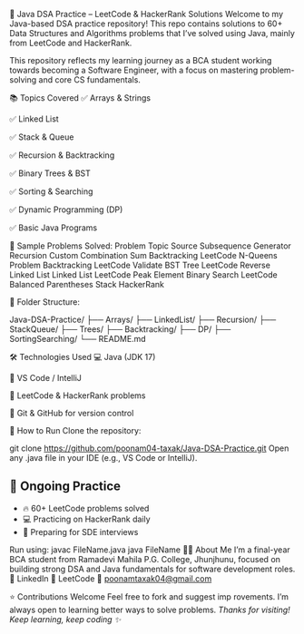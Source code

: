 📘 Java DSA Practice – LeetCode & HackerRank Solutions
Welcome to my Java-based DSA practice repository! This repo contains solutions to 60+ Data Structures and Algorithms problems that I’ve solved using Java, mainly from LeetCode and HackerRank.

This repository reflects my learning journey as a BCA student working towards becoming a Software Engineer, with a focus on mastering problem-solving and core CS fundamentals.

📚 Topics Covered
✅ Arrays & Strings

✅ Linked List

✅ Stack & Queue

✅ Recursion & Backtracking

✅ Binary Trees & BST

✅ Sorting & Searching

✅ Dynamic Programming (DP)

✅ Basic Java Programs

🧠 Sample Problems Solved:
Problem	Topic	Source
Subsequence Generator	Recursion	Custom
Combination Sum	Backtracking	LeetCode
N-Queens Problem	Backtracking	LeetCode
Validate BST	Tree	LeetCode
Reverse Linked List	Linked List	LeetCode
Peak Element	Binary Search	LeetCode
Balanced Parentheses	Stack	HackerRank

📁 Folder Structure:

Java-DSA-Practice/
├── Arrays/
├── LinkedList/
├── Recursion/
├── StackQueue/
├── Trees/
├── Backtracking/
├── DP/
├── SortingSearching/
└── README.md

🛠 Technologies Used
💻 Java (JDK 17)

🧪 VS Code / IntelliJ

📌 LeetCode & HackerRank problems

🔗 Git & GitHub for version control

🚀 How to Run
Clone the repository:

git clone https://github.com/poonam04-taxak/Java-DSA-Practice.git
Open any .java file in your IDE (e.g., VS Code or IntelliJ).

## 🚀 Ongoing Practice

- 🔥 60+ LeetCode problems solved
- 💻 Practicing on HackerRank daily
- 🌟 Preparing for SDE interviews


Run using:
javac FileName.java
java FileName
🙋‍♀️ About Me
I’m a final-year BCA student from Ramadevi Mahila P.G. College, Jhunjhunu, focused on building strong DSA and Java fundamentals for software development roles.
🔗 LinkedIn
🔗 LeetCode
📧 poonamtaxak04@gmail.com

⭐ Contributions Welcome
Feel free to fork and suggest imp rovements. I’m always open to learning better ways to solve problems.
*Thanks for visiting! Keep learning, keep coding ✨*













































